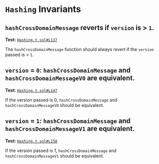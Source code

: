 # `Hashing` Invariants

## `hashCrossDomainMessage` reverts if `version` is > `1`.
**Test:** [`Hashing.t.sol#L137`](../test/invariants/Hashing.t.sol#L137)

The `hashCrossDomainMessage` function should always revert if the `version` passed is > `1`. 

## `version` = `0`: `hashCrossDomainMessage` and `hashCrossDomainMessageV0` are equivalent.
**Test:** [`Hashing.t.sol#L147`](../test/invariants/Hashing.t.sol#L147)

If the version passed is 0, `hashCrossDomainMessage` and `hashCrossDomainMessageV0` should be equivalent. 

## `version` = `1`: `hashCrossDomainMessage` and `hashCrossDomainMessageV1` are equivalent.
**Test:** [`Hashing.t.sol#L158`](../test/invariants/Hashing.t.sol#L158)

If the version passed is 1, `hashCrossDomainMessage` and `hashCrossDomainMessageV1` should be equivalent. 